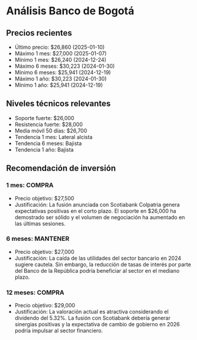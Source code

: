 # Análisis Banco de Bogotá

## Precios recientes
- Último precio: $26,860 (2025-01-10)
- Máximo 1 mes: $27,000 (2025-01-07)
- Mínimo 1 mes: $26,240 (2024-12-24)
- Máximo 6 meses: $30,223 (2024-01-30)
- Mínimo 6 meses: $25,941 (2024-12-19)
- Máximo 1 año: $30,223 (2024-01-30)
- Mínimo 1 año: $25,941 (2024-12-19)

## Niveles técnicos relevantes
- Soporte fuerte: $26,000
- Resistencia fuerte: $28,000
- Media móvil 50 días: $26,700
- Tendencia 1 mes: Lateral alcista
- Tendencia 6 meses: Bajista
- Tendencia 1 año: Bajista

## Recomendación de inversión

### 1 mes: COMPRA
- Precio objetivo: $27,500
- Justificación: La fusión anunciada con Scotiabank Colpatria genera expectativas positivas en el corto plazo. El soporte en $26,000 ha demostrado ser sólido y el volumen de negociación ha aumentado en las últimas sesiones.

### 6 meses: MANTENER
- Precio objetivo: $27,000
- Justificación: La caída de las utilidades del sector bancario en 2024 sugiere cautela. Sin embargo, la reducción de tasas de interés por parte del Banco de la República podría beneficiar al sector en el mediano plazo.

### 12 meses: COMPRA
- Precio objetivo: $29,000
- Justificación: La valoración actual es atractiva considerando el dividendo del 5.32%. La fusión con Scotiabank debería generar sinergias positivas y la expectativa de cambio de gobierno en 2026 podría impulsar al sector financiero.
